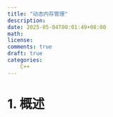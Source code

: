 ```yaml
---
title: "动态内存管理"
description: 
date: 2025-05-04T00:01:49+08:00
math: 
license: 
comments: true
draft: true
categories:
    C++
---
```

# 1. 概述